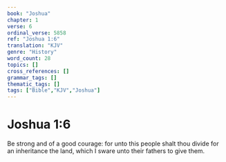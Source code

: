 ```yaml
---
book: "Joshua"
chapter: 1
verse: 6
ordinal_verse: 5858
ref: "Joshua 1:6"
translation: "KJV"
genre: "History"
word_count: 28
topics: []
cross_references: []
grammar_tags: []
thematic_tags: []
tags: ["Bible","KJV","Joshua"]
---
```


# Joshua 1:6

Be strong and of a good courage: for unto this people shalt thou divide for an inheritance the land, which I sware unto their fathers to give them.
